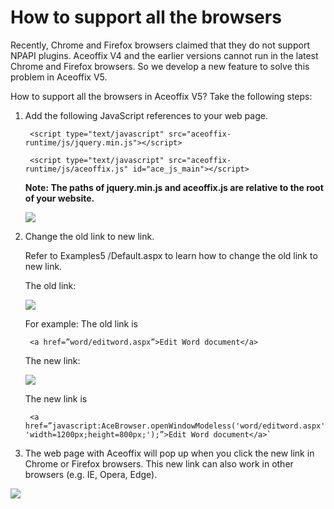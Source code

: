 # How to support all the browsers

Recently, Chrome and Firefox browsers claimed that they do not support NPAPI plugins. Aceoffix V4 and the earlier versions cannot run in the latest Chrome and Firefox browsers. So we develop a new feature to solve this problem in Aceoffix V5.

How to support all the browsers in Aceoffix V5? Take the following steps:

1. Add the following JavaScript references to your web page.

        <script type="text/javascript" src="aceoffix-runtime/js/jquery.min.js"></script>
		
        <script type="text/javascript" src="aceoffix-runtime/js/aceoffix.js" id="ace_js_main"></script>

    **Note: The paths of jquery.min.js  and aceoffix.js are relative to the root of your website.**
    
    ![](https://github.com/aceoffix/AceoffixforAsp.Net/blob/master/Examples5/image/support_1.png?raw=true)
	
2. Change the old link to new link.

    Refer to Examples5 /Default.aspx to learn how to change the old link to new link.

    The old link:

    ![](https://github.com/aceoffix/AceoffixforAsp.Net/blob/master/Examples5/image/support_2.png?raw=true)

    For example: The old link is 
	
	    <a href=”word/editword.aspx”>Edit Word document</a>
	
    The new link:
    
    ![](https://github.com/aceoffix/AceoffixforAsp.Net/blob/master/Examples5/image/support_3.png?raw=true)
    
    The new link is 
	
	    <a href=”javascript:AceBrowser.openWindowModeless('word/editword.aspx', 'width=1200px;height=800px;');”>Edit Word document</a>`

3. The web page with Aceoffix will pop up when you click the new link in Chrome or Firefox browsers.  This new link can also work in other browsers (e.g. IE,  Opera, Edge).

![](https://github.com/aceoffix/AceoffixforAsp.Net/blob/master/Examples5/image/support_4.png?raw=true)
